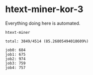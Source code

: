 # htext-miner-kor-3

Everything doing here is automated.

```
htext-miner

total: 3849/4514 (85.26805494018609%)

job0: 684
job1: 675
job2: 974
job3: 759
job4: 757
```